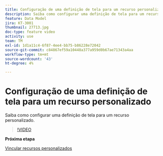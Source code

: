 ```yaml
---
title: Configuração de uma definição de tela para um recurso personalizado
description: Saiba como configurar uma definição de tela para um recurso personalizado.
feature: Data Model
jira: KT-3001
thumbnail: 27713.jpg
doc-type: feature video
activity: use
team: TM
exl-id: 1d1a11c4-6f87-4ee4-bb75-b86228e72042
source-git-commit: c84867ef59a10448a377a959d0b67ae71343a4aa
workflow-type: tm+mt
source-wordcount: '43'
ht-degree: 4%

---
```


# Configuração de uma definição de tela para um recurso personalizado

Saiba como configurar uma definição de tela para um recurso personalizado.

>[!VIDEO](https://video.tv.adobe.com/v/27713?quality=9)

**Próxima etapa**

[Vincular recursos personalizados](./linking-custom-resources.md)
